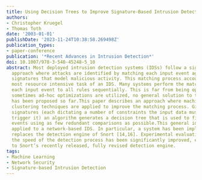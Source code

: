 ```yaml
---
title: Using Decision Trees to Improve Signature-Based Intrusion Detection
authors:
- Christopher Kruegel
- Thomas Toth
date: '2003-01-01'
publishDate: '2023-11-24T10:38:58.269498Z'
publication_types:
- paper-conference
publication: '*Recent Advances in Intrusion Detection*'
doi: 10.1007/978-3-540-45248-5_10
abstract: Most deployed intrusion detection systems (IDSs) follow a signature-based
  approach where attacks are identified by matching each input event against predefined
  signatures that model malicious activity. This matching process accounts for the
  most resource intensive task of an IDS. Many systems perform the matching by comparing
  each input event to all rules sequentially. This is far from being optimal. Although
  sometimes ad-hoc optimizations are utilized, no general solution to this problem
  has been proposed so far.This paper describes an approach where machine learning
  clustering techniques are applied to improve the matching process. Given a set of
  signatures (each dictating a number of constraints the input data must fulfill to
  trigger it) an algorithm generates a decision tree that is used to find malicious
  events using as few redundant comparisons as possible.This general idea has been
  applied to a network-based IDS. In particular, a system has been implemented that
  replaces the detection engine of Snort [14,16]. Experimental evaluation shows that
  the speed of the detection process has been significantly improved, even compared
  to Snort’s recently released, fully revised detection engine.
tags:
- Machine Learning
- Network Security
- Signature-based Intrusion Detection
---
```

